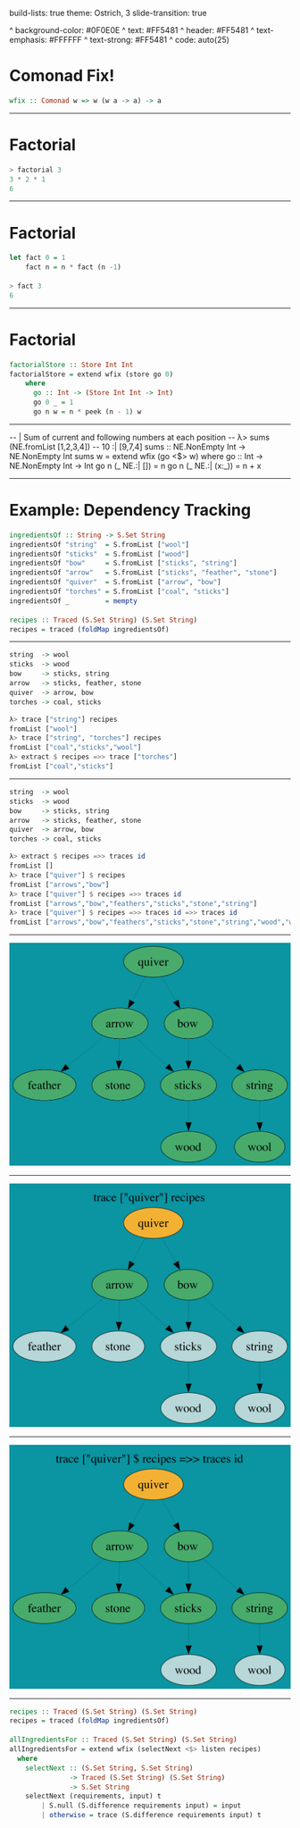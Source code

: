build-lists: true
theme: Ostrich, 3
slide-transition: true

^ background-color: #0F0E0E
^ text: #FF5481
^ header: #FF5481
^ text-emphasis: #FFFFFF
^ text-strong: #FF5481
^ code: auto(25)

# Comonad Fix!

```haskell
wfix :: Comonad w => w (w a -> a) -> a
```

---

# Factorial

```haskell
> factorial 3 
3 * 2 * 1
6
```

---

# Factorial

```haskell
let fact 0 = 1
    fact n = n * fact (n -1)

> fact 3
6
```

---

# Factorial

```haskell
factorialStore :: Store Int Int
factorialStore = extend wfix (store go 0)
    where
      go :: Int -> (Store Int Int -> Int)
      go 0 _ = 1
      go n w = n * peek (n - 1) w
```

---



-- | Sum of current and following numbers at each position
-- λ> sums (NE.fromList [1,2,3,4])
-- 10 :| [9,7,4]
sums :: NE.NonEmpty Int -> NE.NonEmpty Int
sums w = extend wfix (go <$> w)
  where
    go :: Int -> NE.NonEmpty Int -> Int
    go n (_ NE.:| []) = n
    go n (_ NE.:| (x:_)) = n + x

---

# Example: Dependency Tracking

```haskell
ingredientsOf :: String -> S.Set String
ingredientsOf "string"  = S.fromList ["wool"]
ingredientsOf "sticks"  = S.fromList ["wood"]
ingredientsOf "bow"     = S.fromList ["sticks", "string"]
ingredientsOf "arrow"   = S.fromList ["sticks", "feather", "stone"]
ingredientsOf "quiver"  = S.fromList ["arrow", "bow"]
ingredientsOf "torches" = S.fromList ["coal", "sticks"]
ingredientsOf _         = mempty

recipes :: Traced (S.Set String) (S.Set String)
recipes = traced (foldMap ingredientsOf)
```

---

```haskell
string  -> wool
sticks  -> wood
bow     -> sticks, string
arrow   -> sticks, feather, stone
quiver  -> arrow, bow
torches -> coal, sticks
```

```haskell
λ> trace ["string"] recipes
fromList ["wool"]
λ> trace ["string", "torches"] recipes
fromList ["coal","sticks","wool"]
λ> extract $ recipes =>> trace ["torches"]
fromList ["coal","sticks"]
```

---

```haskell
string  -> wool
sticks  -> wood
bow     -> sticks, string
arrow   -> sticks, feather, stone
quiver  -> arrow, bow
torches -> coal, sticks
```

```haskell
λ> extract $ recipes =>> traces id
fromList []
λ> trace ["quiver"] $ recipes
fromList ["arrows","bow"]
λ> trace ["quiver"] $ recipes =>> traces id
fromList ["arrows","bow","feathers","sticks","stone","string"]
λ> trace ["quiver"] $ recipes =>> traces id =>> traces id
fromList ["arrows","bow","feathers","sticks","stone","string","wood","wool"]
```

---

![inline](./images/dep-analysis/quiver.png)

---

![inline](./images/dep-analysis/trace-quiver.png)

---

![inline](./images/dep-analysis/traces-quiver.png)

---

```haskell
recipes :: Traced (S.Set String) (S.Set String)
recipes = traced (foldMap ingredientsOf)

allIngredientsFor :: Traced (S.Set String) (S.Set String)
allIngredientsFor = extend wfix (selectNext <$> listen recipes)
  where
    selectNext :: (S.Set String, S.Set String)
               -> Traced (S.Set String) (S.Set String)
               -> S.Set String
    selectNext (requirements, input) t
        | S.null (S.difference requirements input) = input
        | otherwise = trace (S.difference requirements input) t
```

